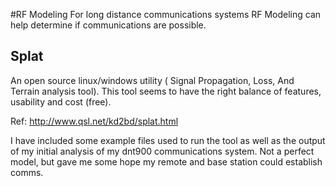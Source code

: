 #RF Modeling
For long distance communications systems RF Modeling can help determine if communications are possible.


## Splat
An open source linux/windows utility (  Signal Propagation, Loss, And Terrain analysis tool). This tool seems to have the right balance of features, usability and cost (free).

Ref:  http://www.qsl.net/kd2bd/splat.html

I have included some example files used to run the tool as well as the output of my initial analysis of my dnt900 communications system. Not a perfect model, but gave me some hope my remote and base station could establish comms.